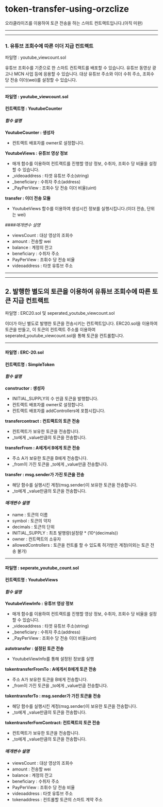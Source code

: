 ﻿token-transfer-using-orzclize
=============================


오라클라이즈를 이용하여 토큰 전송을 하는 스마트 컨트랙트입니다.(아직 미완)

------------


------------


### 1. 유튜브 조회수에 따른 이더 지급 컨트랙트
파일명 : youtube_viewcount.sol    

유튜브 조회수를 기준으로 한 스마트 컨트랙트를 배포할 수 있습니다. 유튜브 동영상 광고나 MCN 사업 등에 응용할 수 있습니다.
대상 유튜브 주소와 이더 수취 주소, 조회수당 전송 이더(wei)를 설정할 수 있습니다.
  
  --------
#### 파일명 : youtube_viewcount.sol
#### 컨트랙트명 : YoutubeCounter
#### *함수 설명*

**YoutubeCounter : 생성자**
- 컨트랙트 배포자를 owner로 설정합니다.

**YoutubeViews : 유튜브 영상 정보**
- 매개 함수를 이용하여 컨트랙트를 진행할 영상 정보, 수취자, 조회수 당 비율을 설정할 수 있습니다.
- _videoaddress : 타겟 유튜브 주소(string)
- _beneficiary : 수취자 주소(address)
 - _PayPerView : 조회수 당 전송 이더 비율(uint)

**transfer : 이더 전송 모듈**
- YoutubeViews 함수를 이용하여 생성시킨 정보를 실행시킵니다.(이더 전송, 단위는 wei)
  

####*매개변수 설명*
- viewsCount : 대상 영상의 조회수
- amount : 전송할 wei
- balance : 계정의 잔고
- beneficiary : 수취자 주소
- PayPerView : 조휘수 당 전송 비율
- videoaddress : 타겟 유튜브 주소

-------

------------


## 2. 발행한 별도의 토큰을 이용하여 유튜브 조회수에 따른 토큰 지급 컨트랙트
파일명 : ERC20.sol 및 seperated_youtube_viewcount.sol

이더가 아닌 별도로 발행한 토큰을 전송시키는 컨트랙트입니다.
ERC20.sol을 이용하여 토큰을 만들고, 이 토큰의 컨트랙트 주소를 이용하여 seperated_youtube_viewcount.sol을 통해 토큰을 컨트롤합니다.

------------
#### 파일명 : ERC-20.sol
#### 컨트랙트명 : SimpleToken
#### *함수 설명*

**constructor : 생성자**
- INITIAL_SUPPLY의 수 만큼 토큰을 발행합니다.
- 컨트랙트 배포자를 owner로 설정합니다.
- 컨트랙트 배포자를 addControllers에 포함시킵니다.

**transfercontract : 컨트랙트의 토큰 전송**
- 컨트랙트가 보유한 토큰을 전송합니다.
- _to에게 _value만큼의 토큰을 전송합니다.

**transferFrom : A에게서 B에게 토큰 전송**
- 주소 A가 보유한 토큰을 B에게 전송합니다.
- _from이 가진 토큰을 _to에게 _value만큼 전송합니다.

**transfer : msg.sender가 가진 토큰을 전송**
- 해당 함수를 실행시킨 계정(msg.sender)이 보유한 토큰을 전송합니다.
- _to에게 _value만큼의 토큰을 전송합니다.


#### *매개변수 설명*
- name : 토큰의 이름
- symbol : 토큰의 약자
- decimals : 토큰의 단위
- INITIAL_SUPPLY : 최초 발행량(설정량 * (10^(decimals))
- owner : 컨트랙트의 소유자
- allowedControllers : 토큰을 컨트롤 할 수 있도록 허가받은 계정(이외는 토큰 전송 불가)

------------
#### 파일명 : seperate_youtube_count.sol
#### 컨트랙트명 : YoutubeViews
#### *함수 설명*

**YoutubeViewInfo : 유튜브 영상 정보**
- 매개 함수를 이용하여 컨트랙트를 진행할 영상 정보, 수취자, 조회수 당 비율을 설정할 수 있습니다.
- _videoaddress : 타겟 유튜브 주소(string)
- _beneficiary : 수취자 주소(address)
 - _PayPerView : 조회수 당 전송 이더 비율(uint)

**autotransfer : 설정된 토큰 전송**
- YoutubeViewInfo를 통해 설정된 정보를 실행

**tokentransferFromTo : A에게서 B에게 토큰 전송**
- 주소 A가 보유한 토큰을 B에게 전송합니다.
- _from이 가진 토큰을 _to에게 _value만큼 전송합니다.

**tokentransferTo : msg.sender가 가진 토큰을 전송**
- 해당 함수를 실행시킨 계정(msg.sender)이 보유한 토큰을 전송합니다.
- _to에게 _value만큼의 토큰을 전송합니다.

**tokentransferFomContract: 컨트랙트의 토큰 전송**
- 컨트랙트가 보유한 토큰을 전송합니다.
- _to에게 _value만큼의 토큰을 전송합니다.




#### *매개변수 설명*
- viewsCount : 대상 영상의 조회수
- amount : 전송할 wei
- balance : 계정의 잔고
- beneficiary : 수취자 주소
- PayPerView : 조휘수 당 전송 비율
- videoaddress : 타겟 유튜브 주소
- tokenaddress : 컨트롤할 토큰의 스마트 계약 주소
